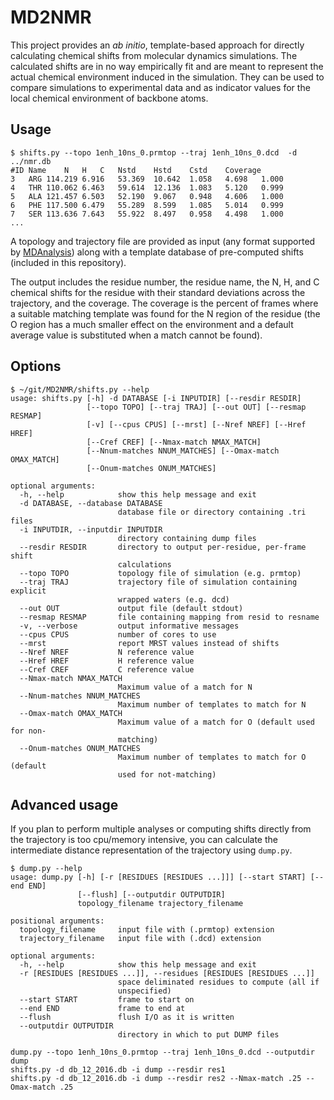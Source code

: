 # MD2NMR

This project provides an *ab initio*, template-based approach for directly calculating chemical shifts from molecular dynamics simulations.  The calculated shifts are in no way empirically fit and are meant to represent the actual chemical environment induced in the simulation.  They can be used to compare simulations to experimental data and as indicator values for the local chemical environment of backbone atoms.


## Usage

```
$ shifts.py --topo 1enh_10ns_0.prmtop --traj 1enh_10ns_0.dcd  -d ../nmr.db
#ID	Name	N	H	C	Nstd	Hstd	Cstd	Coverage
3	ARG	114.219	6.916	53.369	10.642	1.058	4.698	1.000
4	THR	110.062	6.463	59.614	12.136	1.083	5.120	0.999
5	ALA	121.457	6.503	52.190	9.067	0.948	4.606	1.000
6	PHE	117.500	6.479	55.289	8.599	1.085	5.014	0.999
7	SER	113.636	7.643	55.922	8.497	0.958	4.498	1.000
...
```

A topology and trajectory file are provided as input (any format supported by [MDAnalysis](http://www.mdanalysis.org/)) along with a template database of pre-computed shifts (included in this repository).

The output includes the residue number, the residue name, the N, H, and C chemical shifts for the residue with their standard deviations across the trajectory, and the coverage.  The coverage is the percent of frames where a suitable matching template was found for the N region of the residue (the O region has a much smaller effect on the environment and a default average value is substituted when a match cannot be found).

## Options

```
$ ~/git/MD2NMR/shifts.py --help
usage: shifts.py [-h] -d DATABASE [-i INPUTDIR] [--resdir RESDIR]
                 [--topo TOPO] [--traj TRAJ] [--out OUT] [--resmap RESMAP]
                 [-v] [--cpus CPUS] [--mrst] [--Nref NREF] [--Href HREF]
                 [--Cref CREF] [--Nmax-match NMAX_MATCH]
                 [--Nnum-matches NNUM_MATCHES] [--Omax-match OMAX_MATCH]
                 [--Onum-matches ONUM_MATCHES]

optional arguments:
  -h, --help            show this help message and exit
  -d DATABASE, --database DATABASE
                        database file or directory containing .tri files
  -i INPUTDIR, --inputdir INPUTDIR
                        directory containing dump files
  --resdir RESDIR       directory to output per-residue, per-frame shift
                        calculations
  --topo TOPO           topology file of simulation (e.g. prmtop)
  --traj TRAJ           trajectory file of simulation containing explicit
                        wrapped waters (e.g. dcd)
  --out OUT             output file (default stdout)
  --resmap RESMAP       file containing mapping from resid to resname
  -v, --verbose         output informative messages
  --cpus CPUS           number of cores to use
  --mrst                report MRST values instead of shifts
  --Nref NREF           N reference value
  --Href HREF           H reference value
  --Cref CREF           C reference value
  --Nmax-match NMAX_MATCH
                        Maximum value of a match for N
  --Nnum-matches NNUM_MATCHES
                        Maximum number of templates to match for N
  --Omax-match OMAX_MATCH
                        Maximum value of a match for O (default used for non-
                        matching)
  --Onum-matches ONUM_MATCHES
                        Maximum number of templates to match for O (default
                        used for not-matching)
```

## Advanced usage

If you plan to perform multiple analyses or computing shifts directly from the trajectory is too cpu/memory intensive, you can calculate the intermediate distance representation of the trajectory using `dump.py`.

```
$ dump.py --help
usage: dump.py [-h] [-r [RESIDUES [RESIDUES ...]]] [--start START] [--end END]
               [--flush] [--outputdir OUTPUTDIR]
               topology_filename trajectory_filename

positional arguments:
  topology_filename     input file with (.prmtop) extension
  trajectory_filename   input file with (.dcd) extension

optional arguments:
  -h, --help            show this help message and exit
  -r [RESIDUES [RESIDUES ...]], --residues [RESIDUES [RESIDUES ...]]
                        space deliminated residues to compute (all if
                        unspecified)
  --start START         frame to start on
  --end END             frame to end at
  --flush               flush I/O as it is written
  --outputdir OUTPUTDIR
                        directory in which to put DUMP files
```

```
dump.py --topo 1enh_10ns_0.prmtop --traj 1enh_10ns_0.dcd --outputdir dump
shifts.py -d db_12_2016.db -i dump --resdir res1 
shifts.py -d db_12_2016.db -i dump --resdir res2 --Nmax-match .25 --Omax-match .25
```


